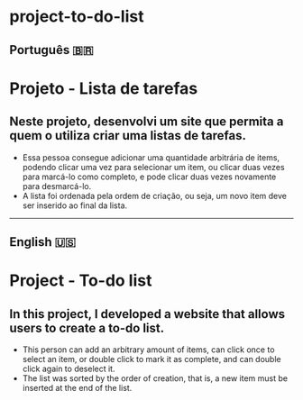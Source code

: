 # project-to-do-list

## Português 🇧🇷

# Projeto - Lista de tarefas

## Neste projeto, desenvolvi um site que permita a quem o utiliza criar uma listas de tarefas. 

- Essa pessoa consegue adicionar uma quantidade arbitrária de items, podendo clicar uma vez para selecionar um item, ou clicar duas vezes para marcá-lo como completo, e pode clicar duas vezes novamente para desmarcá-lo.
- A lista foi ordenada pela ordem de criação, ou seja, um novo item deve ser inserido ao final da lista.
---
## English 🇺🇸

# Project - To-do list

## In this project, I developed a website that allows users to create a to-do list.

- This person can add an arbitrary amount of items, can click once to select an item, or double click to mark it as complete, and can double click again to deselect it.
- The list was sorted by the order of creation, that is, a new item must be inserted at the end of the list.